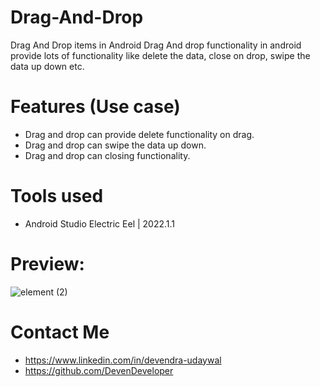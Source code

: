 # Drag-And-Drop
Drag And Drop items in Android 
Drag And drop functionality in android provide lots of functionality like delete the data, close on drop, swipe the data up down etc.

# Features (Use case)
  * Drag and drop can provide delete functionality on drag.
  * Drag and drop can swipe the data up down.
  * Drag and drop can closing functionality.

# Tools used
  * Android Studio Electric Eel | 2022.1.1

# Preview:
![element (2)](https://user-images.githubusercontent.com/50836835/224464736-08518633-502f-4561-9644-31dd03fd0aaf.png)
# Contact Me
  * https://www.linkedin.com/in/devendra-udaywal
  * https://github.com/DevenDeveloper
